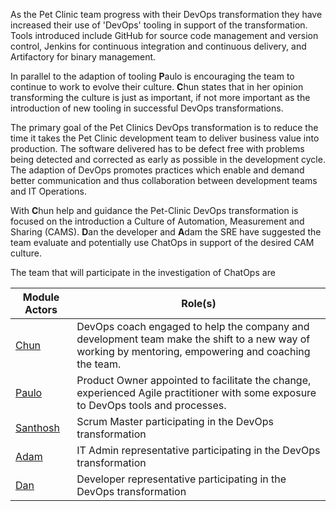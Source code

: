 As the Pet Clinic team progress with their DevOps transformation they have increased their use of 'DevOps' tooling in support of the transformation. Tools introduced include GitHub for source code management and version control, Jenkins for continuous integration and continuous delivery, and Artifactory for binary management.

In parallel to the adaption of tooling **P**aulo is encouraging the team to continue to work to evolve their culture. **C**hun states that in her opinion transforming the culture is just as important, if not more important as the introduction of new tooling in successful DevOps transformations.

The primary goal of the Pet Clinics DevOps transformation is to reduce the time it takes the Pet Clinic development team to deliver business value into production. The software delivered has to be defect free with problems being detected and corrected as early as possible in the development cycle. The adaption of DevOps promotes practices which enable and demand better communication and thus collaboration between development teams and IT Operations.

With **C**hun help and guidance the Pet-Clinic DevOps transformation is focused on the introduction a Culture of Automation, Measurement and Sharing (CAMS). **D**an the developer and **A**dam the SRE have suggested the team evaluate and potentially use ChatOps in support of the desired CAM culture.

The team that will participate in the investigation of ChatOps are

| Module Actors                          | Role(s)                                                                    |
| -------------------------------------- | -------------------------------------------------------------------------- |
| [Chun](../story.md#chun-coach ":relative") | DevOps coach engaged to help the company and development team make the shift to a new way of working by mentoring, empowering and coaching the team. |
| [Paulo](../story.md#paulo-product-owner ":relative")       | Product Owner appointed to facilitate the change, experienced Agile practitioner with some exposure to DevOps tools and processes.             |
| [Santhosh](../story.md#santhosh-scrum-master ":relative") | Scrum Master participating in the DevOps transformation |
| [Adam](../story.md#adam-admin--site-reliability-engineer ":relative") | IT Admin representative participating in the DevOps transformation       |
| [Dan](../story.md#dan-developer ":relative")       | Developer representative participating in the DevOps transformation             |